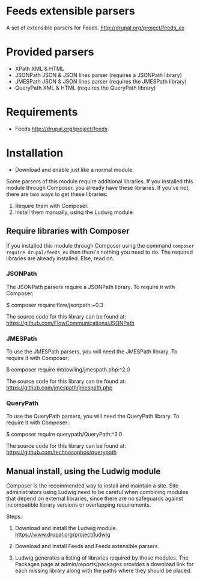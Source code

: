 Feeds extensible parsers
========================

A set of extensible parsers for Feeds.
http://drupal.org/project/feeds_ex

Provided parsers
================
- XPath XML & HTML
- JSONPath JSON & JSON lines parser (requires a JSONPath library)
- JMESPath JSON & JSON lines parser (requires the JMESPath library)
- QueryPath XML & HTML (requires the QueryPath library)

Requirements
============

- Feeds
  http://drupal.org/project/feeds

Installation
============

- Download and enable just like a normal module.

Some parsers of this module require additional libraries. If you installed this
module through Composer, you already have these libraries. If you've not, there
are two ways to get these libraries:

1. Require them with Composer.
2. Install them manually, using the Ludwig module.


Require libraries with Composer
-------------------------------
If you installed this module through Composer using the command
`composer require drupal/feeds_ex` then there's nothing you need to do. The
required libraries are already installed. Else, read on.

### JSONPath
The JSONPath parsers require a JSONPath library. To require it with Composer:

$ composer require flow/jsonpath:~0.3

The source code for this library can be found at:
https://github.com/FlowCommunications/JSONPath

### JMESPath
To use the JMESPath parsers, you will need the JMESPath library. To require it
with Composer:

$ composer require mtdowling/jmespath.php:^2.0

The source code for this library can be found at:
https://github.com/jmespath/jmespath.php

### QueryPath
To use the QueryPath parsers, you will need the QueryPath library. To require it
with Composer:

$ composer require querypath/QueryPath:^3.0

The source code for this library can be found at:
https://github.com/technosophos/querypath


Manual install, using the Ludwig module
---------------------------------------
Composer is the recommended way to install and maintain a site. Site
administrators using Ludwig need to be careful when combining modules that
depend on external libraries, since there are no safeguards against incompatible
library versions or overlapping requirements.

Steps:

1. Download and install the Ludwig module.
   https://www.drupal.org/project/ludwig

2. Download and install Feeds and Feeds extensible parsers.

3. Ludwig generates a listing of libraries required by those modules. The
   Packages page at admin/reports/packages provides a download link for each
   missing library along with the paths where they should be placed.
